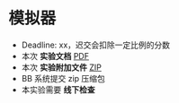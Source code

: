 # 模拟器

- Deadline: xx，迟交会扣除一定比例的分数
- 本次 **实验文档** [PDF](/pdf/labs.pdf)
- 本次 **实验附加文件** [ZIP](/zip/labs.zip)
- BB 系统提交 zip 压缩包
- 本实验需要 **线下检查**

